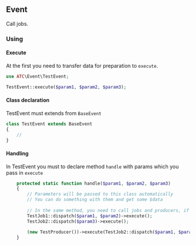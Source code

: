 ## Event
Call jobs.

### Using

#### Execute
At the first you need to transfer data for preparation to `execute`.
```php
use ATC\Event\TestEvent;

TestEvent::execute($param1, $param2, $param3);
```
#### Class declaration
TestEvent must extends from `BaseEvent`
```php
class TestEvent extends BaseEvent
{
    //
}
```

#### Handling
In TestEvent you must to declare method `handle` with params which you pass in `execute`
```php
    protected static function handle($param1, $param2, $param3)
    {
        // Parameters will be passed to this class automatically
        // You can do something with them and get some $data
        
        // In the same method, you need to call jobs and producers, if it is necessary
        TestJob1::dispatch($param1, $param2)->execute();
        TestJob2::dispatch($param3)->execute();
        
        (new TestProducer())->execute(TestJob2::dispatch($param1, $param3));
    }
```
